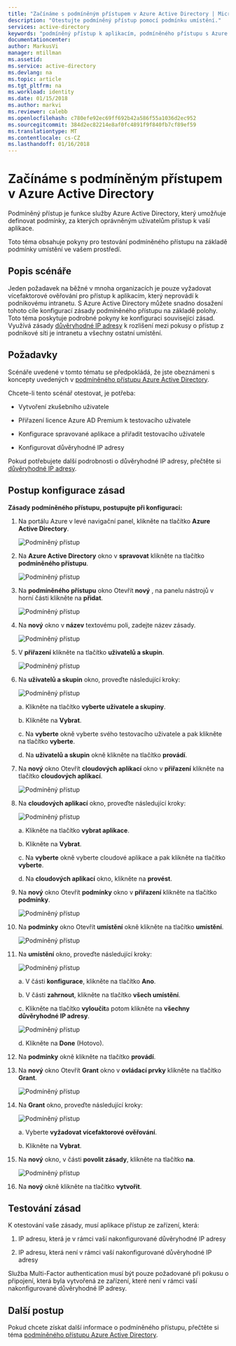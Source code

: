 ```yaml
---
title: "Začínáme s podmíněným přístupem v Azure Active Directory | Microsoft Docs"
description: "Otestujte podmíněný přístup pomocí podmínku umístění."
services: active-directory
keywords: "podmíněný přístup k aplikacím, podmíněného přístupu s Azure AD, zabezpečený přístup k prostředkům společnosti, zásady podmíněného přístupu"
documentationcenter: 
author: MarkusVi
manager: mtillman
ms.assetid: 
ms.service: active-directory
ms.devlang: na
ms.topic: article
ms.tgt_pltfrm: na
ms.workload: identity
ms.date: 01/15/2018
ms.author: markvi
ms.reviewer: calebb
ms.openlocfilehash: c780efe92ec69ff692b42a586f55a1036d2ec952
ms.sourcegitcommit: 384d2ec82214e8af0fc4891f9f840fb7cf89ef59
ms.translationtype: MT
ms.contentlocale: cs-CZ
ms.lasthandoff: 01/16/2018
---
```

# <a name="get-started-with-conditional-access-in-azure-active-directory"></a>Začínáme s podmíněným přístupem v Azure Active Directory

Podmíněný přístup je funkce služby Azure Active Directory, který umožňuje definovat podmínky, za kterých oprávněným uživatelům přístup k vaší aplikace. 

Toto téma obsahuje pokyny pro testování podmíněného přístupu na základě podmínky umístění ve vašem prostředí.  


## <a name="scenario-description"></a>Popis scénáře

Jeden požadavek na běžné v mnoha organizacích je pouze vyžadovat vícefaktorové ověřování pro přístup k aplikacím, který neprovádí k podnikovému intranetu. S Azure Active Directory můžete snadno dosažení tohoto cíle konfigurací zásady podmíněného přístupu na základě polohy. Toto téma poskytuje podrobné pokyny ke konfiguraci související zásad. Využívá zásady [důvěryhodné IP adresy](../multi-factor-authentication/multi-factor-authentication-whats-next.md#trusted-ips) k rozlišení mezi pokusy o přístup z podnikové síti je intranetu a všechny ostatní umístění.


## <a name="prerequisites"></a>Požadavky

Scénáře uvedené v tomto tématu se předpokládá, že jste obeznámeni s koncepty uvedených v [podmíněného přístupu Azure Active Directory](active-directory-conditional-access-azure-portal.md).

Chcete-li tento scénář otestovat, je potřeba:

- Vytvoření zkušebního uživatele 

- Přiřazení licence Azure AD Premium k testovacího uživatele

- Konfigurace spravované aplikace a přiřadit testovacího uživatele

- Konfigurovat důvěryhodné IP adresy

Pokud potřebujete další podrobnosti o důvěryhodné IP adresy, přečtěte si [důvěryhodné IP adresy](../multi-factor-authentication/multi-factor-authentication-whats-next.md#trusted-ips).


## <a name="policy-configuration-steps"></a>Postup konfigurace zásad

**Zásady podmíněného přístupu, postupujte při konfiguraci:**

1. Na portálu Azure v levé navigační panel, klikněte na tlačítko **Azure Active Directory**. 

    ![Podmíněný přístup](./media/active-directory-conditional-access-azure-portal-get-started/01.png)

2. Na **Azure Active Directory** okno v **spravovat** klikněte na tlačítko **podmíněného přístupu**.

    ![Podmíněný přístup](./media/active-directory-conditional-access-azure-portal-get-started/02.png)
 
3. Na **podmíněného přístupu** okno Otevřít **nový** , na panelu nástrojů v horní části klikněte na **přidat**.

    ![Podmíněný přístup](./media/active-directory-conditional-access-azure-portal-get-started/03.png)

4. Na **nový** okno v **název** textovému poli, zadejte název zásady.

    ![Podmíněný přístup](./media/active-directory-conditional-access-azure-portal-get-started/04.png)

5. V **přiřazení** klikněte na tlačítko **uživatelů a skupin**.

    ![Podmíněný přístup](./media/active-directory-conditional-access-azure-portal-get-started/05.png)

6. Na **uživatelů a skupin** okno, proveďte následující kroky:

    ![Podmíněný přístup](./media/active-directory-conditional-access-azure-portal-get-started/06.png)

    a. Klikněte na tlačítko **vyberte uživatele a skupiny**.

    b. Klikněte na **Vybrat**.

    c. Na **vyberte** okně vyberte svého testovacího uživatele a pak klikněte na tlačítko **vyberte**.

    d. Na **uživatelů a skupin** okně klikněte na tlačítko **provádí**.

7. Na **nový** okno Otevřít **cloudových aplikací** okno v **přiřazení** klikněte na tlačítko **cloudových aplikací**.

    ![Podmíněný přístup](./media/active-directory-conditional-access-azure-portal-get-started/07.png)

8. Na **cloudových aplikací** okno, proveďte následující kroky:

    ![Podmíněný přístup](./media/active-directory-conditional-access-azure-portal-get-started/08.png)

    a. Klikněte na tlačítko **vybrat aplikace**.

    b. Klikněte na **Vybrat**.

    c. Na **vyberte** okně vyberte cloudové aplikace a pak klikněte na tlačítko **vyberte**.

    d. Na **cloudových aplikací** okno, klikněte na **provést**.

9. Na **nový** okno Otevřít **podmínky** okno v **přiřazení** klikněte na tlačítko **podmínky**.

    ![Podmíněný přístup](./media/active-directory-conditional-access-azure-portal-get-started/09.png)

10. Na **podmínky** okno Otevřít **umístění** okně klikněte na tlačítko **umístění**.

    ![Podmíněný přístup](./media/active-directory-conditional-access-azure-portal-get-started/10.png)

11. Na **umístění** okno, proveďte následující kroky:

    ![Podmíněný přístup](./media/active-directory-conditional-access-azure-portal-get-started/11.png)

    a. V části **konfigurace**, klikněte na tlačítko **Ano**.

    b. V části **zahrnout**, klikněte na tlačítko **všech umístění**.

    c. Klikněte na tlačítko **vyloučit**a potom klikněte na **všechny důvěryhodné IP adresy**.

    ![Podmíněný přístup](./media/active-directory-conditional-access-azure-portal-get-started/12.png)

    d. Klikněte na **Done** (Hotovo).

12. Na **podmínky** okně klikněte na tlačítko **provádí**.

13. Na **nový** okno Otevřít **Grant** okno v **ovládací prvky** klikněte na tlačítko **Grant**.

    ![Podmíněný přístup](./media/active-directory-conditional-access-azure-portal-get-started/13.png)

14. Na **Grant** okno, proveďte následující kroky:

    ![Podmíněný přístup](./media/active-directory-conditional-access-azure-portal-get-started/14.png)

    a. Vyberte **vyžadovat vícefaktorové ověřování**.

    b. Klikněte na **Vybrat**.

15. Na **nový** okno, v části **povolit zásady**, klikněte na tlačítko **na**.

    ![Podmíněný přístup](./media/active-directory-conditional-access-azure-portal-get-started/15.png)

16. Na **nový** okně klikněte na tlačítko **vytvořit**.


## <a name="testing-the-policy"></a>Testování zásad

K otestování vaše zásady, musí aplikace přístup ze zařízení, která: 

1. IP adresu, která je v rámci vaší nakonfigurované důvěryhodné IP adresy 

1. IP adresu, která není v rámci vaší nakonfigurované důvěryhodné IP adresy

Služba Multi-Factor authentication musí být pouze požadované při pokusu o připojení, která byla vytvořená ze zařízení, které není v rámci vaší nakonfigurované důvěryhodné IP adresy. 


## <a name="next-steps"></a>Další postup

Pokud chcete získat další informace o podmíněného přístupu, přečtěte si téma [podmíněného přístupu Azure Active Directory](active-directory-conditional-access-azure-portal.md).

